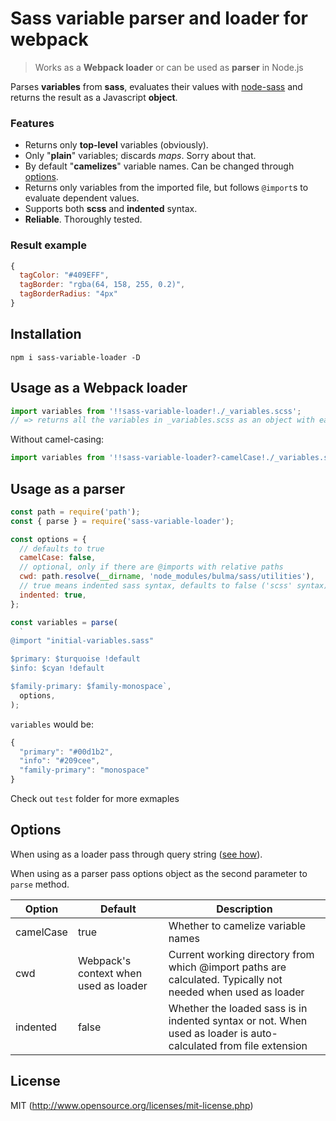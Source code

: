 # Sass variable parser and loader for webpack

> Works as a **Webpack loader** or can be used as **parser** in Node.js

Parses **variables** from **sass**, evaluates their values with [node-sass](https://github.com/sass/node-sass) and returns the result as a Javascript **object**.

### Features

* Returns only **top-level** variables (obviously).
* Only "**plain**" variables; discards _maps_. Sorry about that.
* By default "**camelizes**" variable names. Can be changed through [options](#options).
* Returns only variables from the imported file, but follows `@import`s to evaluate dependent values.
* Supports both **scss** and **indented** syntax.
* **Reliable**. Thoroughly tested.

### Result example

```javascript
{
  tagColor: "#409EFF",
  tagBorder: "rgba(64, 158, 255, 0.2)",
  tagBorderRadius: "4px"
}
```

## Installation

`npm i sass-variable-loader -D`

## Usage as a Webpack loader

```javascript
import variables from '!!sass-variable-loader!./_variables.scss';
// => returns all the variables in _variables.scss as an object with each variable name camelCased
```

Without camel-casing:

```javascript
import variables from '!!sass-variable-loader?-camelCase!./_variables.scss';
```

## Usage as a parser

```javascript
const path = require('path');
const { parse } = require('sass-variable-loader');

const options = {
  // defaults to true
  camelCase: false,
  // optional, only if there are @imports with relative paths
  cwd: path.resolve(__dirname, 'node_modules/bulma/sass/utilities'),
  // true means indented sass syntax, defaults to false ('scss' syntax)
  indented: true,
};

const variables = parse(
  `
@import "initial-variables.sass"

$primary: $turquoise !default
$info: $cyan !default

$family-primary: $family-monospace`,
  options,
);
```

`variables` would be:

```javascript
{
  "primary": "#00d1b2",
  "info": "#209cee",
  "family-primary": "monospace"
}
```

Check out `test` folder for more exmaples

## Options

When using as a loader pass through query string ([see how](https://github.com/webpack/loader-utils#parsequery)).

When using as a parser pass options object as the second parameter to `parse` method.

| Option    | Default                               | Description                                                                                                      |
| --------- | ------------------------------------- | ---------------------------------------------------------------------------------------------------------------- |
| camelCase | true                                  | Whether to camelize variable names                                                                               |
| cwd       | Webpack's context when used as loader | Current working directory from which @import paths are calculated. Typically not needed when used as loader      |
| indented  | false                                 | Whether the loaded sass is in indented syntax or not. When used as loader is auto-calculated from file extension |

## License

MIT (http://www.opensource.org/licenses/mit-license.php)
